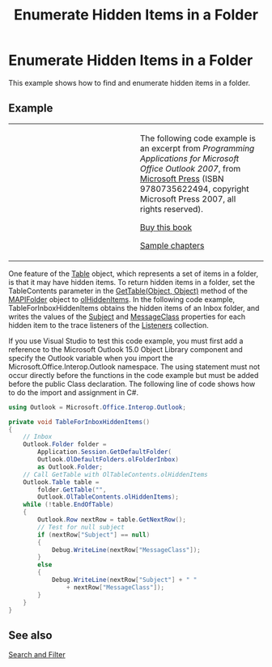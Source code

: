 ﻿---
title: 'Enumerate Hidden Items in a Folder'
TOCTitle: 'Enumerate Hidden Items in a Folder'
ms:assetid: dafad1fb-94ce-4584-b5d1-2de5fad2f72a
ms:mtpsurl: https://msdn.microsoft.com/en-us/library/Ff184645(v=office.15)
ms:contentKeyID: 55119888
ms.date: 07/24/2014
mtps_version: v=office.15
dev_langs:
- csharp
---

# Enumerate Hidden Items in a Folder

This example shows how to find and enumerate hidden items in a folder.

## Example

<table>
<colgroup>
<col style="width: 50%" />
<col style="width: 50%" />
</colgroup>
<tbody>
<tr class="odd">
<td><p></p></td>
<td><p>The following code example is an excerpt from <em>Programming Applications for Microsoft Office Outlook 2007</em>, from <a href="http://www.microsoft.com/learning/books/default.mspx">Microsoft Press</a> (ISBN 9780735622494, copyright Microsoft Press 2007, all rights reserved).</p>
<p><a href="http://www.amazon.com/gp/product/0735622493?ie=utf8%26tag=msmsdn-20%26linkcode=as2%26camp=1789%26creative=9325%26creativeasin=0735622493">Buy this book</a></p>
<p><a href="https://msdn.microsoft.com/en-us/library/cc513844(v=office.15)">Sample chapters</a></p></td>
</tr>
</tbody>
</table>


One feature of the [Table](https://msdn.microsoft.com/en-us/library/bb652856\(v=office.15\)) object, which represents a set of items in a folder, is that it may have hidden items. To return hidden items in a folder, set the TableContents parameter in the [GetTable(Object, Object)](https://msdn.microsoft.com/en-us/library/bb612592\(v=office.15\)) method of the [MAPIFolder](https://msdn.microsoft.com/en-us/library/bb624369\(v=office.15\)) object to [olHiddenItems](https://msdn.microsoft.com/en-us/library/bb622801\(v=office.15\)). In the following code example, TableForInboxHiddenItems obtains the hidden items of an Inbox folder, and writes the values of the [Subject](https://msdn.microsoft.com/en-us/library/bb611353\(v=office.15\)) and [MessageClass](https://msdn.microsoft.com/en-us/library/bb645845\(v=office.15\)) properties for each hidden item to the trace listeners of the [Listeners](http://msdn.microsoft.com/en-us/library/system.diagnostics.debug.listeners.aspx) collection.

If you use Visual Studio to test this code example, you must first add a reference to the Microsoft Outlook 15.0 Object Library component and specify the Outlook variable when you import the Microsoft.Office.Interop.Outlook namespace. The using statement must not occur directly before the functions in the code example but must be added before the public Class declaration. The following line of code shows how to do the import and assignment in C\#.

``` csharp
using Outlook = Microsoft.Office.Interop.Outlook;
```

``` csharp
private void TableForInboxHiddenItems()
{
    // Inbox
    Outlook.Folder folder =
        Application.Session.GetDefaultFolder(
        Outlook.OlDefaultFolders.olFolderInbox)
        as Outlook.Folder;
    // Call GetTable with OlTableContents.olHiddenItems
    Outlook.Table table =
        folder.GetTable("",
        Outlook.OlTableContents.olHiddenItems);
    while (!table.EndOfTable)
    {
        Outlook.Row nextRow = table.GetNextRow();
        // Test for null subject
        if (nextRow["Subject"] == null)
        {
            Debug.WriteLine(nextRow["MessageClass"]);
        }
        else
        {
            Debug.WriteLine(nextRow["Subject"] + " "
                + nextRow["MessageClass"]);
        }
    }
}
```

## See also



[Search and Filter](search-and-filter.md)

